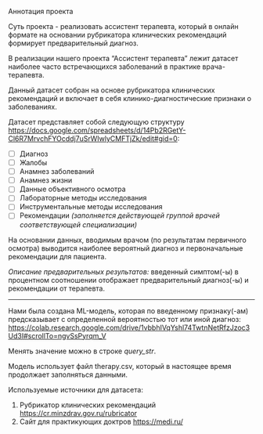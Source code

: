 Аннотация проекта

Суть проекта - реализовать ассистент терапевта, который в онлайн формате на основании рубрикатора клинических рекомендаций формирует предварительный диагноз.

В реализации нашего проекта “Ассистент терапевта” лежит датасет наиболее часто встречающихся заболеваний в практике врача-терапевта. 

Данный датасет собран на основе рубрикатора клинических рекомендаций и включает в себя клинико-диагностические признаки о заболеваниях.

Датасет представляет собой следующую структуру https://docs.google.com/spreadsheets/d/14Pb2RGetY-Cl6R7MrvchFYOcddj7uSrWIwlyCMFTjZk/edit#gid=0:

- [ ] Диагноз	
- [ ] Жалобы	
- [ ] Анамнез заболеваний	
- [ ] Анамнез жизни	
- [ ] Данные объективного осмотра	
- [ ] Лабораторные методы исследования	
- [ ] Инструментальные методы исследования	
- [ ] Рекомендации _(заполняется действующей группой врачей соответствующей специализации)_					

На основании данных, вводимым врачом (по результатам первичного осмотра) выводится наиболее вероятный диагноз и первоначальные рекомендации для пациента.

_Описание предварительных результатов:_ введенный симптом(-ы) в процентном соотношении отображает предварительный диагноз(-ы) и рекомендации от терапевта.
__________________________________________________________________

Нами была создана ML-модель, которая по введенному признаку(-ам) предсказывает с определенной вероятностью тот или иной диагноз: https://colab.research.google.com/drive/1vbbhIVqYshl74TwtnNetRfzJzoc3Ud3I#scrollTo=ngvSsPyrqm_V

Менять значение можно в строке *query_str*.

Модель использует файл therapy.csv, который в настоящее время продолжает заполняться данными.

Используемые источники для датасета:

1. Рубрикатор клинических рекомендаций https://cr.minzdrav.gov.ru/rubricator 
2. Сайт для практикующих доктров https://medi.ru/
